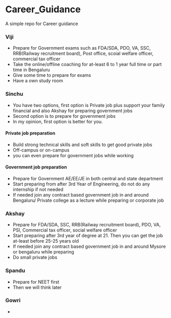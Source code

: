 # Career_Guidance
A simple repo for Career guidance

### Viji
- Prepare for Government exams such as FDA/SDA, PDO, VA, SSC, RRB(Railway recruitment board), Post office, scoial welfare officer, commercial tax officer
- Take the online/offline coaching for at-least 6 to 1 year full time or part time in Bengaluru 
- Give some time to prepare for exams
- Have a own study room

### Sinchu
- You have two options, first option is Private job plus support your family financial and also Akshay for preparing government jobs
- Second option is to prepare for government jobs
- In my opinion, first option is better for you.
#### Private job preparation
- Build strong technical skills and soft skills to get good private jobs
- Off-campus or on-campus
- you can even prepare for government jobs while working
 
#### Government job preparation
- Prepare for Government AE/EE/JE in both central and state department
- Start preparing from after 3rd Year of Engineering, do not do any internship if not needed
- If needed join any contract based government job in and around Bengaluru/ Private college as a lecture while preparing or corporate job
  
### Akshay
- Prepare for FDA/SDA, SSC, RRB(Railway recruitment board), PDO, VA, PSI, Commercial tax officer, social welfare officer
- Start preparing after 3rd year of degree at 21. Then you can get the job at-least before 25-25 years old
- If needed join any contract based government job in and around Mysore or bengaluru while preparing
- Do small private jobs
  
### Spandu
- Prepare for NEET first
- Then we will think later

### Gowri
- 

